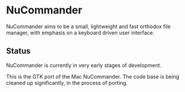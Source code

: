 # NuCommander

NuCommander aims to be a small, lightweight and fast orthodox file
manager, with emphasis on a keyboard driven user interface.

## Status

NuCommander is currently in very early stages of development.

This is the GTK port of the Mac NuCommander. The code base is being
cleaned up significantly, in the process of porting.